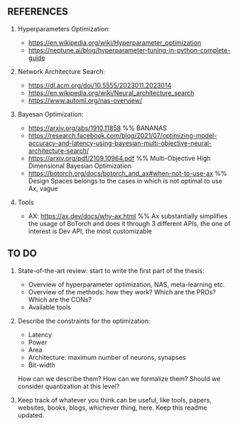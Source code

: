 ## REFERENCES

1. Hyperparameters Optimization:
	* https://en.wikipedia.org/wiki/Hyperparameter_optimization
	* https://neptune.ai/blog/hyperparameter-tuning-in-python-complete-guide

2. Network Architecture Search: 
	* https://dl.acm.org/doi/10.5555/2023011.2023014
	* https://en.wikipedia.org/wiki/Neural_architecture_search
	* https://www.automl.org/nas-overview/

3. Bayesan Optimization:
	* https://arxiv.org/abs/1910.11858 									%% BANANAS
	* https://research.facebook.com/blog/2021/07/optimizing-model-accuracy-and-latency-using-bayesian-multi-objective-neural-architecture-search/
	* https://arxiv.org/pdf/2109.10964.pdf								%% Multi-Objective High Dimensional Bayesian Optimization
	* https://botorch.org/docs/botorch_and_ax#when-not-to-use-ax		%% Design Spaces belongs to the cases in which is not optimal to use Ax, vague

4. Tools
	* AX: https://ax.dev/docs/why-ax.html
		%% Ax substantially simplifies the usage of BoTorch and does it through 3 different APIs, the one of interest is Dev API, the most customizable

## TO DO

1. State-of-the-art review: start to write the first part of the thesis:
	* Overview of hyperparameter optimization, NAS, meta-learning etc.
	* Overview of the methods: how they work? Which are the PROs? Which are the CONs?
	* Available tools

2. Describe the constraints for the optimization:
	* Latency
	* Power
	* Area
	* Architecture: maximum number of neurons, synapses
	* Bit-width
	
	How can we describe them? How can we formalize them? Should we consider quantization at this level?

3. Keep track of whatever you think can be useful, like tools, papers, websites, books, blogs, whichever thing, here. Keep this readme updated.

